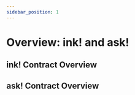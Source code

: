 ```yaml
---
sidebar_position: 1
---
```


# Overview: ink! and ask!

## ink! Contract Overview

## ask! Contract Overview
